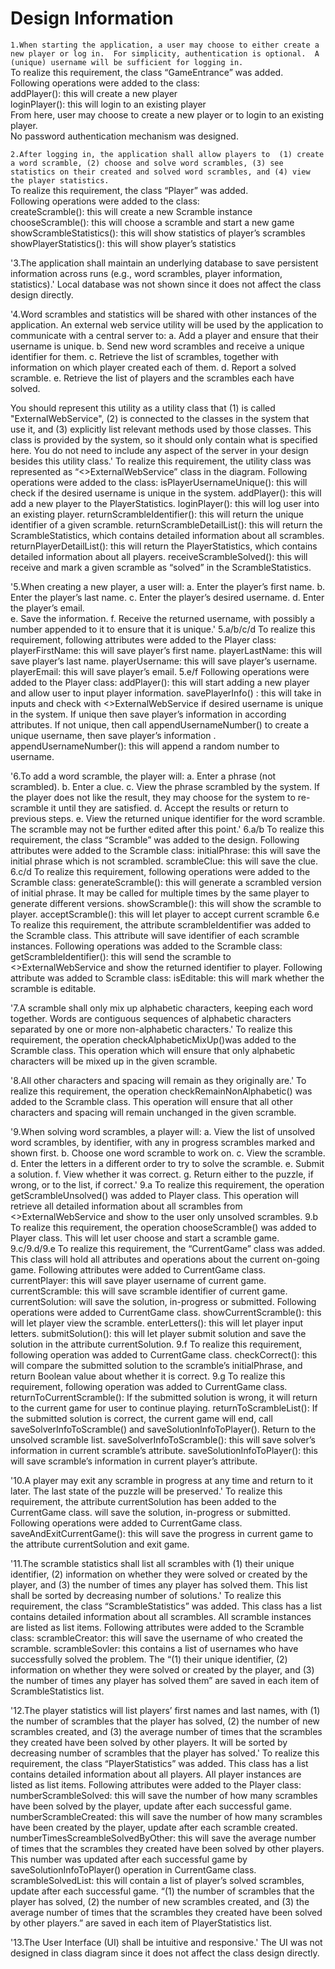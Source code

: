 Design Information
==========

`1.When starting the application, a user may choose to either create a new player or log in.  For simplicity, authentication is optional.  A (unique) username will be sufficient for logging in.`       
To realize this requirement, the class “GameEntrance” was added.    
Following operations were added to the class:    
addPlayer(): this will create a new player    
loginPlayer(): this will login to an existing player    
From here, user may choose to create a new player or to login to an existing player.    
No password authentication mechanism was designed.    

`2.After logging in, the application shall allow players to  (1) create a word scramble, (2) choose and solve word scrambles, (3) see statistics on their created and solved word scrambles, and (4) view the player statistics.`    
To realize this requirement, the class “Player” was added.    
Following operations were added to the class:    
createScramble(): this will create a new Scramble instance    
chooseScramble(): this will choose a scramble and start a new game    
showScrambleStatistics(): this will show statistics of player’s scrambles    
showPlayerStatistics(): this will show player’s statistics    

'3.The application shall maintain an underlying database to save persistent information across runs (e.g., word scrambles, player information, statistics).'
Local database was not shown since it does not affect the class design directly.

'4.Word scrambles and statistics will be shared with other instances of the application.  An external web service utility will be used by the application to communicate with a central server to:
a.	Add a player and ensure that their username is unique.
b.	Send new word scrambles and receive a unique identifier for them.
c.	Retrieve the list of scrambles, together with information on which player created each of them.
d.	Report a solved scramble.
e.	Retrieve the list of players and the scrambles each have solved.

You should represent this utility as a utility class that (1) is called "ExternalWebService", (2) is connected to the classes in the system that use it, and (3) explicitly list relevant methods used by those classes.  This class is provided by the system, so it should only contain what is specified here. You do not need to include any aspect of the server in your design besides this utility class.'
To realize this requirement, the utility class was represented as “<<utility>>ExternalWebService” class in the diagram.
Following operations were added to the class:
isPlayerUsernameUnique(): this will check if the desired username is unique in the system.
addPlayer(): this will add a new player to the PlayerStatistics.
loginPlayer(): this will log user into an existing player.
returnScrambleIdentifier(): this will return the unique identifier of a given scramble.
returnScrambleDetailList(): this will return the ScrambleStatistics, which contains detailed information about all scrambles.
returnPlayerDetailList(): this will return the PlayerStatistics, which contains detailed information about all players.
receiveScrambleSolved(): this will receive and mark a given scramble as “solved” in the ScrambleStatistics.

'5.When creating a new player, a user will:
a.	Enter the player’s first name.
b.	Enter the player’s last name.
c.	Enter the player’s desired username.
d.	Enter the player’s email.  
e.	Save the information.
f.	Receive the returned username, with possibly a number appended to it to ensure that it is unique.'
5.a/b/c/d
To realize this requirement, following attributes were added to the Player class:
playerFirstName: this will save player’s first name.
playerLastName: this will save player’s last name.
playerUsername: this will save player’s username.
playerEmail: this will save player’s email.
5.e/f
Following operations were added to the Player class:
addPlayer(): this will start adding a new player and allow user to input player information.
savePlayerInfo() : this will take in inputs and check with <<utility>>ExternalWebService if desired username is unique in the system. If unique then save player’s information in according attributes. If not unique, then call appendUsernameNumber() to create a unique username, then save player’s information       .
appendUsernameNumber(): this will append a random number to username.

'6.To add a word scramble, the player will:
a.	Enter a phrase (not scrambled).
b.	Enter a clue.
c.	View the phrase scrambled by the system. If the player does not like the result, they may choose for the system to re-scramble it until they are satisfied.
d.	Accept the results or return to previous steps.
e.	View the returned unique identifier for the word scramble. The scramble may not be further edited after this point.'
6.a/b
To realize this requirement, the class “Scramble” was added to the design.
Following attributes were added to the Scramble class:
initialPhrase: this will save the initial phrase which is not scrambled.
scrambleClue: this will save the clue.
6.c/d
To realize this requirement, following operations were added to the Scramble class:
generateScramble(): this will generate a scrambled version of initial phrase. It may be called for multiple times by the same player to generate different versions.
showScramble(): this will show the scramble to player.
acceptScramble(): this will let player to accept current scramble
6.e
To realize this requirement, the attribute scrambleIdentifier was added to the Scramble class. This attribute will save identifier of each scramble instances.
Following operations was added to the Scramble class:
getScrambleIdentifier(): this will send the scramble to <<utility>>ExternalWebService and show the returned identifier to player.
Following attribute was added to Scramble class:
isEditable: this will mark whether the scramble is editable.

'7.A scramble shall only mix up alphabetic characters, keeping each word together. Words are contiguous sequences of alphabetic characters separated by one or more non-alphabetic characters.'
To realize this requirement, the operation checkAlphabeticMixUp()was added to the Scramble class. This operation which will ensure that only alphabetic characters will be mixed up in the given scramble.

'8.All other characters and spacing will remain as they originally are.'
To realize this requirement, the operation checkRemainNonAlphabetic() was added to the Scramble class. This operation will ensure that all other characters and spacing will remain unchanged in the given scramble.

'9.When solving word scrambles, a player will:
a.	View the list of unsolved word scrambles, by identifier, with any in progress scrambles marked and shown first.
b.	Choose one word scramble to work on.
c.	View the scramble.
d.	Enter the letters in a different order to try to solve the scramble.
e.	Submit a solution.
f.	View whether it was correct.
g.	Return either to the puzzle, if wrong, or to the list, if correct.'
9.a
To realize this requirement, the operation getScrambleUnsolved() was added to Player class. This operation will retrieve all detailed information about all scrambles from <<utility>>ExternalWebService and show to the user only unsolved scrambles.
9.b To realize this requirement, the operation chooseScramble() was added to Player class. This will let user choose and start a scramble game.
9.c/9.d/9.e
To realize this requirement, the “CurrentGame” class was added. This class will hold all attributes and operations about the current on-going game.
Following attributes were added to CurrentGame class.
currentPlayer: this will save player username of current game.
currentScramble: this will save scramble identifier of current game.
currentSolution: will save the solution, in-progress or submitted.
Following operations were added to CurrentGame class.
showCurrentScramble(): this will let player view the scramble.
enterLetters(): this will let player input letters.
submitSolution(): this will let player submit solution and save the solution in the attribute currentSolution.
9.f
To realize this requirement, following operation was added to CurrentGame class.
checkCorrect(): this will compare the submitted solution to the scramble’s initialPhrase, and return Boolean value about whether it is correct.
9.g
To realize this requirement, following operation was added to CurrentGame class.
returnToCurrentScramble(): If the submitted solution is wrong, it will return to the current game for user to continue playing.
returnToScrambleList(): If the submitted solution is correct, the current game will end, call saveSolverInfoToScramble() and saveSolutionInfoToPlayer(). Return to the unsolved scramble list.
saveSolverInfoToScramble(): this will save solver’s information in current scramble’s attribute.
saveSolutionInfoToPlayer(): this will save scramble’s information in current player’s attribute.

'10.A player may exit any scramble in progress at any time and return to it later.  The last state of the puzzle will be preserved.'
To realize this requirement, the attribute currentSolution has been added to the CurrentGame class. will save the solution, in-progress or submitted.
Following operations were added to CurrentGame class.
saveAndExitCurrentGame(): this will save the progress in current game to the attribute currentSolution and exit game.

'11.The scramble statistics shall list all scrambles with (1) their unique identifier, (2) information on whether they were solved or created by the player, and (3) the number of times any player has solved them. This list shall be sorted by decreasing number of solutions.'
To realize this requirement, the class “ScrambleStatistics” was added. This class has a list contains detailed information about all scrambles.  All scramble instances are listed as list items.
Following attributes were added to the Scramble class:
scrambleCreator: this will save the username of who created the scramble.
scrambleSovler: this contains a list of usernames who have successfully solved the problem.
The “(1) their unique identifier, (2) information on whether they were solved or created by the player, and (3) the number of times any player has solved them” are saved in each item of ScrambleStatistics list.

'12.The player statistics will list players’ first names and last names, with (1) the number of scrambles that the player has solved, (2) the number of new scrambles created, and (3) the average number of times that the scrambles they created have been solved by other players.  It will be sorted by decreasing number of scrambles that the player has solved.'
To realize this requirement, the class “PlayerStatistics” was added. This class has a list contains detailed information about all players. All player instances are listed as list items.
Following attributes were added to the Player class:
numberScrambleSolved: this will save the number of how many scrambles have been solved by the player, update after each successful game.
numberScrambleCreated: this will save the number of how many scrambles have been created by the player, update after each scramble created.
numberTimesScreambleSolvedByOther: this will save the average number of times that the scrambles they created have been solved by other players. This number was updated after each successful game by saveSolutionInfoToPlayer() operation in CurrentGame class.
scrambleSolvedList: this will contain a list of player’s solved scrambles, update after each successful game.
“(1) the number of scrambles that the player has solved, (2) the number of new scrambles created, and (3) the average number of times that the scrambles they created have been solved by other players.” are saved in each item of PlayerStatistics list.

'13.The User Interface (UI) shall be intuitive and responsive.'
The UI was not designed in class diagram since it does not affect the class design directly.

